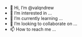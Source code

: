 - 👋 Hi, I’m @valqndrew
- 👀 I’m interested in ...
- 🌱 I’m currently learning ...
- 💞️ I’m looking to collaborate on ...
- 📫 How to reach me ...

<!---
valqndrew/valqndrew is a ✨ special ✨ repository because its `README.md` (this file) appears on your GitHub profile.
You can click the Preview link to take a look at your changes.
--->
